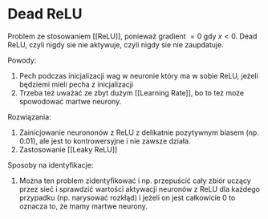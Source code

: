 # Dead ReLU

Problem ze stosowaniem [[ReLU]], ponieważ gradient $=0$ gdy $x < 0$. Dead ReLU, czyli nigdy sie nie aktywuje, czyli nigdy sie nie zaupdatuje.

Powody:
1. Pech podczas inicjalizacji wag w neuronie który ma w sobie ReLU, jeżeli będziemi mieli pecha z inicjalizacji
2. Trzeba też uważać ze zbyt dużym [[Learning Rate]], bo to też może spowodować martwe neurony.

Rozwiązania:
1. Zainicjowanie neurononów z ReLU z delikatnie pozytywnym biasem (np. 0.01), ale jest to kontrowersyjne i nie zawsze działa. 
2. Zastosowanie [[Leaky ReLU]]


Sposoby na identyfikacje:
1. Można ten problem zidentyfikować i np. przepuścić cały zbiór uczący przez sieć i sprawdzić wartości aktywacji neuronów z ReLU dla każdego przypadku (np. narysować rozkłąd) i jeżeli on jest całkowicie 0 to oznacza to, że mamy martwe neurony.